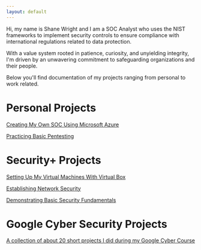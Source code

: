 ```yaml
---
layout: default
---
```


Hi, my name is Shane Wright and I am a SOC Analyst who uses the NIST frameworks to implement security controls to ensure compliance with international regulations related to data protection. 

With a value system rooted in patience, curiosity, and unyielding integrity, I'm driven by an unwavering commitment to safeguarding organizations and their people.

Below you'll find documentation of my projects ranging from personal to work related.

# Personal Projects

[Creating My Own SOC Using Microsoft Azure](soc.md)

[Practicing Basic Pentesting](pentest.md)

# Security+ Projects

[Setting Up My Virtual Machines With Virtual Box](virtualbox.md)

[Establishing Network Security](networks.md)

[Demonstrating Basic Security Fundamentals](fundamentals.md)

# Google Cyber Security Projects

[A collection of about 20 short projects I did during my Google Cyber Course](https://drive.google.com/drive/folders/1wpp0yInp7JdFHIChciaa0mnhdhfE97i8?usp=drive_link)
